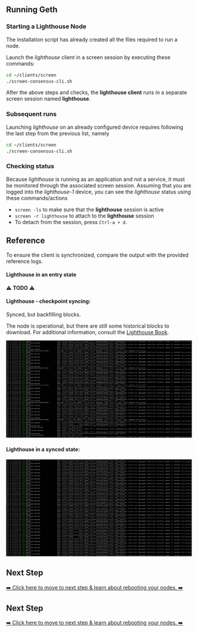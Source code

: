 ## Running Geth

### Starting a Lighthouse Node
The installation script has already created all the files required to run a node.

Launch the _lighthouse_ client in a screen session by executing these commands:
  ```bash
  cd ~/clients/screen
  ./screen-consensus-cli.sh
  ```


After the above steps and checks, the **lighthouse client** runs in a separate screen session named **lighthouse**.

### Subsequent runs

Launching _lighthouse_ on an already configured device requires following the last step from the previous list, namely

```bash
cd ~/clients/screen
./screen-consensus-cli.sh
```

### Checking status

Because _lighthouse_ is running as an application and not a service, it must be monitored through the associated screen session. Assuming that you are logged into the _lighthouse-1_ device, you can see the _lighthouse_ status using these commands/actions

- `screen -ls` to make sure that the **lighthouse** session is active
- `screen -r lighthouse` to attach to the **lighthouse** session
- To detach from the session, press `Ctrl-a + d`.

## Reference

To ensure the client is synchronized, compare the output with the provided reference logs.

#### Lighthouse in an entry state

⚠️ **TODO** ⚠️

#### Lighthouse - checkpoint syncing:

Synced, but backfilling blocks.

The node is operational, but there are still some historical blocks to download. For additional information, consult the [Lighthouse Book](https://lighthouse-book.sigmaprime.io/checkpoint-sync.html#checkpoint-sync).

![geth synced](./screenshot-lighhouse-backfilling.png)

#### Lighthouse in a synced state:

![geth synced](./screenshot-lighthouse-synced.png)

## Next Step

[➡️ Click here to move to next step & learn about rebooting your nodes. ➡️](./5a-rebooting-device.md)



## Next Step

[➡️ Click here to move to next step & learn about rebooting your nodes. ➡️](./5a-rebooting-device.md)
